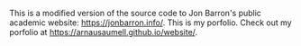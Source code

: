 This is a modified version of the source code to Jon Barron's public academic website: https://jonbarron.info/. This is my porfolio.
Check out my porfolio at https://arnausaumell.github.io/website/.